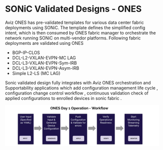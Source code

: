 # SONiC Validated Designs - ONES

Aviz ONES has pre-validated templates for various data center fabric deployments using SONiC. The template defines the simplified config intent, which is then consumed by ONES fabric manager to orchestrate the network running SONiC on multi-vendor platforms. Following fabric deployments are validated using ONES

- BGP-IP-CLOS
- DCL-L2-VXLAN-EVPN-MC LAG
- DCL-L3-VXLAN-EVPN-Sym-IRB
- DCL-L3-VXLAN-EVPN-Asym-IRB
- Simple L2-LS (MC LAG)

Sonic validated design fully integrates with Aviz ONES orchestration and Supportability applications which add configuration management life cycle , configuration change control workflow , continuous validation check of applied configurations to enrolled devices in sonic fabric . 

![Sonic Day1 Operations - ONES](img/day1_ones.png)
